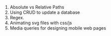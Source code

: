 1. Absolute vs Relative Paths
2. Using CRUD to update a database
3. Regex.
4. Animating svg files with css/js
5. Media queries for designing mobile web pages
